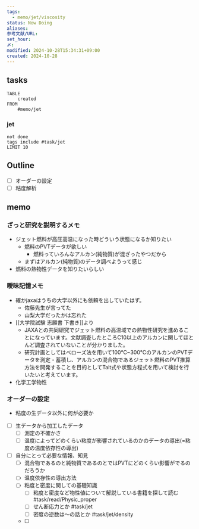 ```yaml
---
tags:
  - memo/jet/viscosity
status: Now Doing
aliases: 
参考文献/URL: 
set_hour: 
〆: 
modified: 2024-10-28T15:34:31+09:00
created: 2024-10-28
---
```

## tasks
```dataview
TABLE
	created
FROM
	#memo/jet
```

### jet
```tasks
not done
tags include #task/jet 
LIMIT 10
```


## Outline
- [ ] オーダーの設定
- [ ] 粘度解析
## memo
### ざっと研究を説明するメモ
- ジェット燃料が高圧高温になった時どういう状態になるか知りたい
	- 燃料のPVTデータが欲しい
		- 燃料っていろんなアルカン(純物質)が混ざったやつだから
	- まずはアルカン(純物質)のデータ調べようって感じ
- 燃料の熱物性データを知りたいらしい
### 曖昧記憶メモ
- 確かjaxaはうちの大学以外にも依頼を出していたはず。
	- 佐藤先生が言ってた
	- 山梨大学だったかは忘れた
- [[大学院試験 志願書 下書き]]より
	- JAXAとの共同研究でジェット燃料の高温域での熱物性研究を進めることになっています。文献調査したところC10以上のアルカンに関してほとんど調査されていないことが分かりました。
	- 研究計画としてはベローズ法を用いて100℃~300℃のアルカンのPVTデータを測定・蓄積し、アルカンの混合物であるジェット燃料のPVT推算方法を開発することを目的としてTait式や状態方程式を用いて検討を行いたいと考えています。
- 化学工学物性
### オーダーの設定
- 粘度の生データ以外に何が必要か
- [ ] 生データから加工したデータ
	- [ ] 測定の不確かさ
	- [ ] 温度によってどのくらい粘度が影響されているのかのデータの導出(=粘度の温度依存性の導出)
- [ ] 自分にとって必要な情報、知見
	- [ ] 混合物であるのと純物質であるのとではPVTにどのくらい影響がでるのだろうか
	- [ ] 温度依存性の導出方法 
	- [ ] 粘度と密度に関しての基礎知識
		- [ ] 粘度と密度など物性値について解説している書籍を探して読む #task/read/Physic_proper
		- [ ] せん断応力とか #task/jet 
		- [ ] 密度の逆数は～の話とか #task/jet/density
	- [ ] 